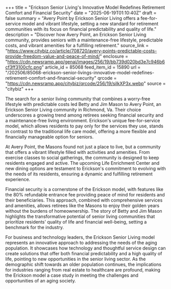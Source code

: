+++
title = "Erickson Senior Living's Innovative Model Redefines Retirement Comfort and Financial Security"
date = "2025-06-19T01:10:40Z"
draft = false
summary = "Avery Point by Erickson Senior Living offers a fee-for-service model and vibrant lifestyle, setting a new standard for retirement communities with its focus on financial predictability and quality of life."
description = "Discover how Avery Point, an Erickson Senior Living community, provides seniors with a maintenance-free lifestyle, predictable costs, and vibrant amenities for a fulfilling retirement."
source_link = "https://www.citybiz.co/article/708720/avery-points-predictable-costs-provide-freedom-value-and-peace-of-mind/"
enclosure = "https://cdn.newsramp.app/genai/images/256/19/bb739d020bd3e7c946b6cf3ff3100cfc.png"
article_id = 85068
feed_item_id = 15890
url = "/202506/85068-erickson-senior-livings-innovative-model-redefines-retirement-comfort-and-financial-security"
qrcode = "https://cdn.newsramp.app/citybiz/qrcode/256/19/silkXP3x.webp"
source = "citybiz"
+++

<p>The search for a senior living community that combines a worry-free lifestyle with predictable costs led Betty and Jim Mason to Avery Point, an Erickson Senior Living community in Richmond, Va. Their choice underscores a growing trend among retirees seeking financial security and a maintenance-free living environment. Erickson's unique fee-for-service model, which allows residents to pay only for the services they use, stands in contrast to the traditional life care model, offering a more flexible and financially manageable option for seniors.</p><p>At Avery Point, the Masons found not just a place to live, but a community that offers a vibrant lifestyle filled with activities and amenities. From exercise classes to social gatherings, the community is designed to keep residents engaged and active. The upcoming Life Enrichment Center and new dining options are testament to Erickson's commitment to evolving with the needs of its residents, ensuring a dynamic and fulfilling retirement experience.</p><p>Financial security is a cornerstone of the Erickson model, with features like the 80% refundable entrance fee providing peace of mind for residents and their beneficiaries. This approach, combined with comprehensive services and amenities, allows retirees like the Masons to enjoy their golden years without the burdens of homeownership. The story of Betty and Jim Mason highlights the transformative potential of senior living communities that prioritize residents' quality of life and financial well-being, setting a benchmark for the industry.</p><p>For business and technology leaders, the Erickson Senior Living model represents an innovative approach to addressing the needs of the aging population. It showcases how technology and thoughtful service design can create solutions that offer both financial predictability and a high quality of life, pointing to new opportunities in the senior living sector. As the demographic shift towards an older population continues, the implications for industries ranging from real estate to healthcare are profound, making the Erickson model a case study in meeting the challenges and opportunities of an aging society.</p>